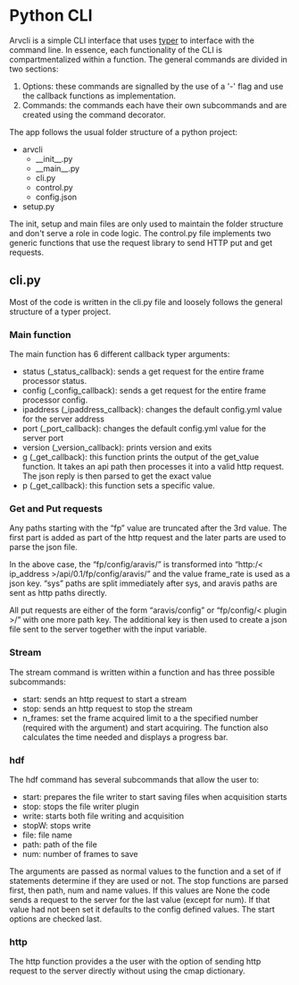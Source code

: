 # Python CLI

Arvcli is a simple CLI interface that uses [typer](https://typer.tiangolo.com/) to interface with the command line. In essence, each functionality of the CLI is compartmentalized within a function. The general commands are divided in two sections:

1. Options: these commands are signalled by the use of a '-' flag and use the callback functions as implementation.
2. Commands: the commands each have their own subcommands and are created using the command decorator.

The app follows the usual folder structure of a python project:

- arvcli
  - \_\_init__.py
  - \_\_main__.py
  - cli.py
  - control.py
  - config.json
- setup.py

The init, setup and main files are only used to maintain the folder structure and don't serve a role in code logic. The control.py file implements two generic functions that use the request library to send HTTP put and get requests.

## cli.py

Most of the code is written in the cli.py file and loosely follows the general structure of a typer project.

### Main function

The main function has 6 different callback typer arguments:

- status (_status_callback): sends a get request for the entire frame processor status.
- config (_config_callback): sends a get request for the entire frame processor config.
- ipaddress (_ipaddress_callback): changes the default config.yml value for the server address
- port (_port_callback): changes the default config.yml value for the server port
- version (_version_callback): prints version and exits
- g (_get_callback): this function prints the output of the get_value function. It takes an api path then processes it into a valid http request. The json reply is then parsed to get the exact value
- p (_get_callback): this function sets a specific value.

### Get and Put requests

Any paths starting with the “fp” value are truncated after the 3rd value. The first part is added as part of the http request and the later parts are used to parse the json file.

In the above case, the “fp/config/aravis/” is transformed into “http:/< ip_address >/api/0.1/fp/config/aravis/” and the value frame_rate is used as a json key. “sys” paths are split immediately after sys, and aravis paths are sent as http paths directly.

All put requests are either of the form “aravis/config” or “fp/config/< plugin >/” with one more path key. The additional key is then used to create a json file sent to the server together with the input variable.

### Stream

The stream command is written within a function and has three possible subcommands:

- start: sends an http request to start a stream
- stop: sends an http request to stop the stream
- n_frames: set the frame acquired limit to a the specified number (required with the argument) and start acquiring. The function also calculates the time needed and displays a progress bar.

### hdf

The hdf command has several subcommands that allow the user to:

- start: prepares the file writer to start saving files when acquisition starts
- stop: stops the file writer plugin
- write: starts both file writing and acquisition
- stopW: stops write
- file: file name
- path: path of the file
- num: number of frames to save

The arguments are passed as normal values to the function and a set of if statements determine if they are used or not. The stop functions are parsed first, then path, num and name values. If this values are None the code sends a request to the server for the last value (except for num). If that value had not been set it defaults to the config defined values. The start options are checked last.

### http

The http function provides a the user with the option of sending http request to the server directly without using the cmap dictionary.
